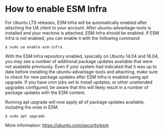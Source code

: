 # How to enable ESM Infra

For Ubuntu LTS releases, ESM Infra will be automatically enabled after attaching
the UA client to your account. After ubuntu-advantage-tools is installed and your machine is
attached, ESM Infra should be enabled. If ESM Infra is not enabled, you can enable it
with the following command:

```console
$ sudo ua enable esm-infra
```

With the ESM Infra repository enabled, specially on Ubuntu 14.04 and 16.04, you may see
a number of additional package updates available that were not available previously.
Even if your system had indicated that it was up to date before installing the
ubuntu-advantage-tools and attaching, make sure to check for new package updates after
ESM Infra is enabled using apt upgrade. If you have cron jobs set to install updates, or other
unattended upgrades configured, be aware that this will likely result in a number of package updates
with the ESM content.

Running apt upgrade will now apply all of package updates available, including the ones in ESM.

```console
$ sudo apt upgrade
```

More information: https://ubuntu.com/security/esm
